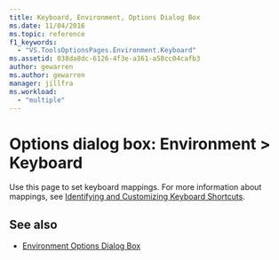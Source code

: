 ```yaml
---
title: Keyboard, Environment, Options Dialog Box
ms.date: 11/04/2016
ms.topic: reference
f1_keywords:
  - "VS.ToolsOptionsPages.Environment.Keyboard"
ms.assetid: 038da8dc-6126-4f3e-a361-a58cc04cafb3
author: gewarren
ms.author: gewarren
manager: jillfra
ms.workload:
  - "multiple"
---
```

# Options dialog box: Environment \> Keyboard

Use this page to set keyboard mappings. For more information about mappings, see [Identifying and Customizing Keyboard Shortcuts](../../ide/identifying-and-customizing-keyboard-shortcuts-in-visual-studio.md).

## See also

- [Environment Options Dialog Box](../../ide/reference/environment-options-dialog-box.md)